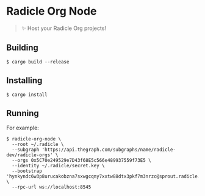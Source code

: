 # Radicle Org Node

> ✨ Host your Radicle Org projects!

## Building

    $ cargo build --release

## Installing

    $ cargo install

## Running

For example:

    $ radicle-org-node \
      --root ~/.radicle \
      --subgraph 'https://api.thegraph.com/subgraphs/name/radicle-dev/radicle-orgs' \
      --orgs 0x5C70e249529e7D43f68E5c566e489937559f73E5 \
      --identity ~/.radicle/secret.key \
      --bootstrap 'hynkyndc6w3p8urucakobzna7sxwgcqny7xxtw88dtx3pkf7m3nrzc@sprout.radicle.xyz:12345' \
      --rpc-url ws://localhost:8545
